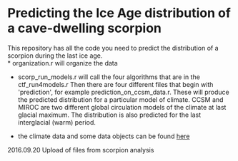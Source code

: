 <h1>Predicting the Ice Age distribution of a cave-dwelling scorpion</h1>

<p>This repository has all the code you need to predict the distribution of a scorpion during the last ice age. <br>
*   organization.r will organize the data</p>

<ul>
<li><p>scorp_run_models.r will call the four algorithms that are in the ctf_run4models.r Then there are four different files that begin with 'prediction', for example prediction_on_ccsm_data.r.  These will produce the predicted distribution for a particular model of climate. CCSM and MIROC are two different global circulation models of the climate at last glacial maximum. The distribution is also predicted for the last interglacial (warm) period.</p></li>
<li><p>the climate data and some data objects can be found <a href="https://drive.google.com/drive/folders/0B5PrX6jthQFAcEtKSFZzQjVSQlE/">here</a></p></li>
</ul>

<p>2016.09.20  Upload of files from scorpion analysis</p>
